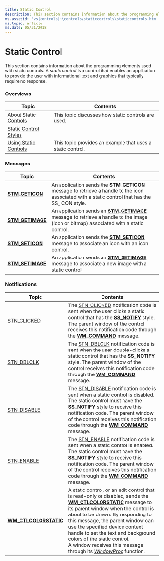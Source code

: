 ```yaml
---
title: Static Control
description: This section contains information about the programming elements used with static controls. A static control is a control that enables an application to provide the user with informational text and graphics that typically require no response.
ms.assetid: 'vs|controls|~\controls\staticcontrols\staticcontrols.htm'
ms.topic: article
ms.date: 05/31/2018
---
```


# Static Control

This section contains information about the programming elements used with static controls. A *static control* is a control that enables an application to provide the user with informational text and graphics that typically require no response.

### Overviews



| Topic                                              | Contents                                                              |
|----------------------------------------------------|-----------------------------------------------------------------------|
| [About Static Controls](about-static-controls.md) | This topic discusses how static controls are used.<br/>         |
| [Static Control Styles](static-control-styles.md) |                                                                       |
| [Using Static Controls](using-static-controls.md) | This topic provides an example that uses a static control.<br/> |



 

### Messages



| Topic                                 | Contents                                                                                                                                                                        |
|---------------------------------------|---------------------------------------------------------------------------------------------------------------------------------------------------------------------------------|
| [**STM\_GETICON**](stm-geticon.md)   | An application sends the [**STM\_GETICON**](stm-geticon.md) message to retrieve a handle to the icon associated with a static control that has the SS\_ICON style. <br/> |
| [**STM\_GETIMAGE**](stm-getimage.md) | An application sends an [**STM\_GETIMAGE**](stm-getimage.md) message to retrieve a handle to the image (icon or bitmap) associated with a static control. <br/>          |
| [**STM\_SETICON**](stm-seticon.md)   | An application sends the [**STM\_SETICON**](stm-seticon.md) message to associate an icon with an icon control. <br/>                                                     |
| [**STM\_SETIMAGE**](stm-setimage.md) | An application sends an [**STM\_SETIMAGE**](stm-setimage.md) message to associate a new image with a static control.<br/>                                                |



 

### Notifications



| Topic                                           | Contents                                                                                                                                                                                                                                                                                                                                                                                                                                                                   |
|-------------------------------------------------|----------------------------------------------------------------------------------------------------------------------------------------------------------------------------------------------------------------------------------------------------------------------------------------------------------------------------------------------------------------------------------------------------------------------------------------------------------------------------|
| [STN\_CLICKED](stn-clicked.md)                 | The [STN\_CLICKED](stn-clicked.md) notification code is sent when the user clicks a static control that has the [**SS\_NOTIFY**](static-control-styles.md) style. The parent window of the control receives this notification code through the [**WM\_COMMAND**](/windows/desktop/menurc/wm-command) message.<br/>                                                                                                                                                                  |
| [STN\_DBLCLK](stn-dblclk.md)                   | The [STN\_DBLCLK](stn-dblclk.md) notification code is sent when the user double-clicks a static control that has the **SS\_NOTIFY** style. The parent window of the control receives this notification code through the [**WM\_COMMAND**](/windows/desktop/menurc/wm-command) message.<br/>                                                                                                                                                                                          |
| [STN\_DISABLE](stn-disable.md)                 | The [STN\_DISABLE](stn-disable.md) notification code is sent when a static control is disabled. The static control must have the **SS\_NOTIFY** style to receive this notification code. The parent window of the control receives this notification code through the [**WM\_COMMAND**](/windows/desktop/menurc/wm-command) message.<br/>                                                                                                                                            |
| [STN\_ENABLE](stn-enable.md)                   | The [STN\_ENABLE](stn-enable.md) notification code is sent when a static control is enabled. The static control must have the **SS\_NOTIFY** style to receive this notification code. The parent window of the control receives this notification code through the [**WM\_COMMAND**](/windows/desktop/menurc/wm-command) message.<br/>                                                                                                                                               |
| [**WM\_CTLCOLORSTATIC**](wm-ctlcolorstatic.md) | A static control, or an edit control that is read-only or disabled, sends the [**WM\_CTLCOLORSTATIC**](wm-ctlcolorstatic.md) message to its parent window when the control is about to be drawn. By responding to this message, the parent window can use the specified device context handle to set the text and background colors of the static control. <br/> A window receives this message through its [*WindowProc*](/previous-versions/windows/desktop/legacy/ms633573(v=vs.85)) function. <br/> |



 

 

